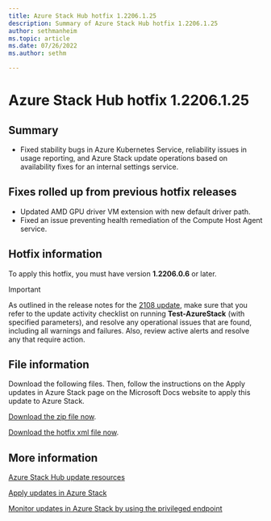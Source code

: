 ```yaml
---
title: Azure Stack Hub hotfix 1.2206.1.25
description: Summary of Azure Stack Hub hotfix 1.2206.1.25
author: sethmanheim
ms.topic: article
ms.date: 07/26/2022
ms.author: sethm

---
```


# Azure Stack Hub hotfix 1.2206.1.25

## Summary

- Fixed stability bugs in Azure Kubernetes Service, reliability issues in usage reporting, and Azure Stack update operations based on availability fixes for an internal settings service.

## Fixes rolled up from previous hotfix releases

- Updated AMD GPU driver VM extension with new default driver path.
- Fixed an issue preventing health remediation of the Compute Host Agent service.

## Hotfix information

To apply this hotfix, you must have version **1.2206.0.6** or later.

> [!IMPORTANT]
> As outlined in the release notes for the [2108 update](release-notes.md?view=azs-2206&preserve-view=true), make sure that you refer to the update activity checklist on running **Test-AzureStack** (with specified parameters), and resolve any operational issues that are found, including all warnings and failures. Also, review active alerts and resolve any that require action.

## File information

Download the following files. Then, follow the instructions on the Apply updates in Azure Stack page on the Microsoft Docs website to apply this update to Azure Stack.

[Download the zip file now](https://azurestackhub.azureedge.net/PR/download/MAS_ProdHotfix_1.2206.1.24/HotFix/AzS_Update_1.2206.1.24.zip).

[Download the hotfix xml file now](https://azurestackhub.azureedge.net/PR/download/MAS_ProdHotfix_1.2206.1.24/HotFix/metadata.xml).

## More information

[Azure Stack Hub update resources](azure-stack-updates.md)

[Apply updates in Azure Stack](azure-stack-apply-updates.md)

[Monitor updates in Azure Stack by using the privileged endpoint](azure-stack-monitor-update.md)
